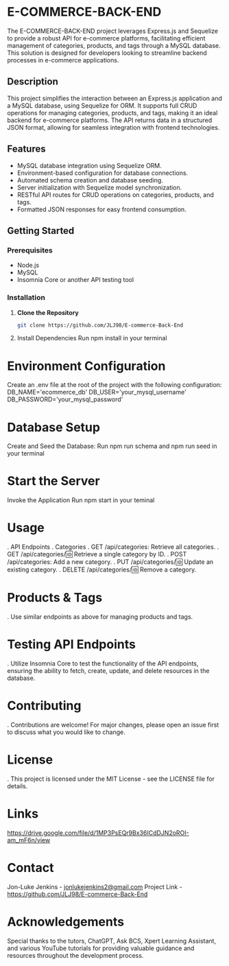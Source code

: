 # E-COMMERCE-BACK-END

The E-COMMERCE-BACK-END project leverages Express.js and Sequelize to provide a robust API for e-commerce platforms, facilitating efficient management of categories, products, and tags through a MySQL database. This solution is designed for developers looking to streamline backend processes in e-commerce applications.

## Description

This project simplifies the interaction between an Express.js application and a MySQL database, using Sequelize for ORM. It supports full CRUD operations for managing categories, products, and tags, making it an ideal backend for e-commerce platforms. The API returns data in a structured JSON format, allowing for seamless integration with frontend technologies.

## Features

- MySQL database integration using Sequelize ORM.
- Environment-based configuration for database connections.
- Automated schema creation and database seeding.
- Server initialization with Sequelize model synchronization.
- RESTful API routes for CRUD operations on categories, products, and tags.
- Formatted JSON responses for easy frontend consumption.

## Getting Started

### Prerequisites

- Node.js
- MySQL
- Insomnia Core or another API testing tool

### Installation

1. **Clone the Repository**
   ```bash
   git clone https://github.com/JLJ98/E-commerce-Back-End

2. Install Dependencies
Run npm install in your terminal

# Environment Configuration
Create an .env file at the root of the project with the following configuration:
DB_NAME='ecommerce_db'
DB_USER='your_mysql_username'
DB_PASSWORD='your_mysql_password'

# Database Setup
Create and Seed the Database:
Run npm run schema and npm run seed in your terminal

# Start the Server
Invoke the Application
Run npm start in your teminal

# Usage
. API Endpoints
. Categories
. GET /api/categories: Retrieve all categories.
. GET /api/categories/:id: Retrieve a single category by ID.
. POST /api/categories: Add a new category.
. PUT /api/categories/:id: Update an existing category.
. DELETE /api/categories/:id: Remove a category.

 # Products & Tags
. Use similar endpoints as above for managing products and tags.

# Testing API Endpoints
. Utilize Insomnia Core to test the functionality of the API endpoints, ensuring the ability to fetch, create, update, and delete resources in the database.

# Contributing
. Contributions are welcome! For major changes, please open an issue first to discuss what you would like to change.

# License
. This project is licensed under the MIT License - see the LICENSE file for details.

# Links
https://drive.google.com/file/d/1MP3PsEQr9Bx36ICdDJN2oROI-am_mF6n/view

# Contact
Jon-Luke Jenkins - jonlukejenkins2@gmail.com
Project Link - https://github.com/JLJ98/E-commerce-Back-End

# Acknowledgements
Special thanks to the tutors, ChatGPT, Ask BCS, Xpert Learning Assistant, and various YouTube tutorials for providing valuable guidance and resources throughout the development process.